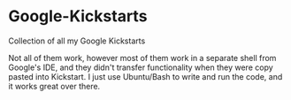 # Google-Kickstarts
Collection of all my Google Kickstarts

Not all of them work, however most of them work in a separate shell from Google's IDE, and they didn't transfer functionality when they were copy pasted into Kickstart. I just use Ubuntu/Bash to write and run the code, and it works great over there.
